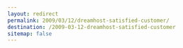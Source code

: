 ```yaml
---
layout: redirect
permalink: 2009/03/12/dreamhost-satisfied-customer/
destination: /2009-03-12-dreamhost-satisfied-customer
sitemap: false
---
```

